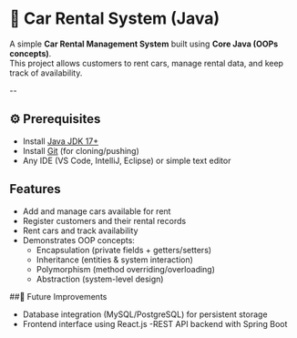 # 🚗 Car Rental System (Java)

A simple **Car Rental Management System** built using **Core Java (OOPs concepts)**.  
This project allows customers to rent cars, manage rental data, and keep track of availability.  

--

## ⚙️ Prerequisites

- Install [Java JDK 17+](https://www.oracle.com/java/technologies/javase-jdk17-downloads.html)  
- Install [Git](https://git-scm.com/) (for cloning/pushing)  
- Any IDE (VS Code, IntelliJ, Eclipse) or simple text editor

## Features
  
- Add and manage cars available for rent
- Register customers and their rental records
- Rent cars and track availability
- Demonstrates OOP concepts:
  - Encapsulation (private fields + getters/setters)
  - Inheritance (entities & system interaction)
  - Polymorphism (method overriding/overloading)
  - Abstraction (system-level design)

##🚀 Future Improvements

- Database integration (MySQL/PostgreSQL) for persistent storage
- Frontend interface using React.js
-REST API backend with Spring Boot
